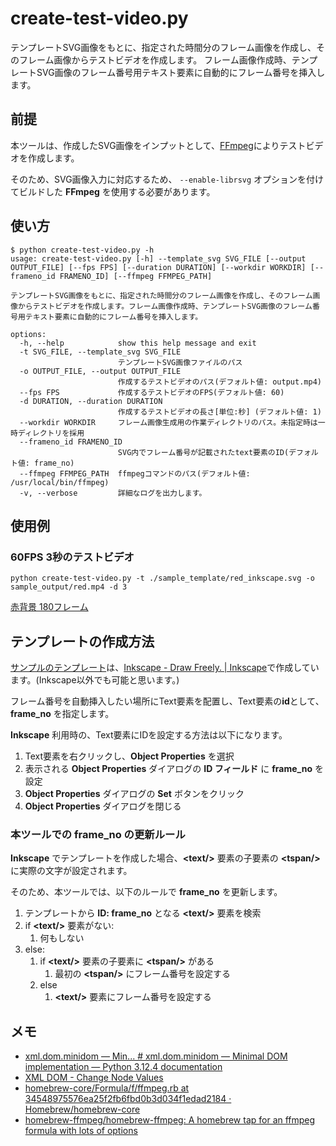 # create-test-video.py

テンプレートSVG画像をもとに、指定された時間分のフレーム画像を作成し、そのフレーム画像からテストビデオを作成します。
フレーム画像作成時、テンプレートSVG画像のフレーム番号用テキスト要素に自動的にフレーム番号を挿入します。

## 前提

本ツールは、作成したSVG画像をインプットとして、[FFmpeg](https://ffmpeg.org/)によりテストビデオを作成します。

そのため、SVG画像入力に対応するため、 `--enable-librsvg` オプションを付けてビルドした **FFmpeg** を使用する必要があります。

## 使い方

```shell
$ python create-test-video.py -h
usage: create-test-video.py [-h] --template_svg SVG_FILE [--output OUTPUT_FILE] [--fps FPS] [--duration DURATION] [--workdir WORKDIR] [--frameno_id FRAMENO_ID] [--ffmpeg FFMPEG_PATH]

テンプレートSVG画像をもとに、指定された時間分のフレーム画像を作成し、そのフレーム画像からテストビデオを作成します。フレーム画像作成時、テンプレートSVG画像のフレーム番号用テキスト要素に自動的にフレーム番号を挿入します。

options:
  -h, --help            show this help message and exit
  -t SVG_FILE, --template_svg SVG_FILE
                        テンプレートSVG画像ファイルのパス
  -o OUTPUT_FILE, --output OUTPUT_FILE
                        作成するテストビデオのパス(デフォルト値: output.mp4)
  --fps FPS             作成するテストビデオのFPS(デフォルト値: 60)
  -d DURATION, --duration DURATION
                        作成するテストビデオの長さ[単位:秒] (デフォルト値: 1)
  --workdir WORKDIR     フレーム画像生成用の作業ディレクトリのパス。未指定時は一時ディレクトリを採用
  --frameno_id FRAMENO_ID
                        SVG内でフレーム番号が記載されたtext要素のID(デフォルト値: frame_no)
  --ffmpeg FFMPEG_PATH  ffmpegコマンドのパス(デフォルト値: /usr/local/bin/ffmpeg)
  -v, --verbose         詳細なログを出力します。
```

## 使用例

### 60FPS 3秒のテストビデオ

```shell
python create-test-video.py -t ./sample_template/red_inkscape.svg -o sample_output/red.mp4 -d 3
```

[赤背景 180フレーム](./sample_output/red.mp4)

## テンプレートの作成方法

[サンプルのテンプレート](./sample_template/)は、[Inkscape - Draw Freely. | Inkscape](https://inkscape.org/)で作成しています。(Inkscape以外でも可能と思います。)

フレーム番号を自動挿入したい場所にText要素を配置し、Text要素の**id**として、**frame_no** を指定します。

**Inkscape** 利用時の、Text要素にIDを設定する方法は以下になります。

1. Text要素を右クリックし、**Object Properties** を選択
2. 表示される **Object Properties** ダイアログの **ID フィールド** に **frame_no** を設定
3. **Object Properties** ダイアログの **Set** ボタンをクリック
4. **Object Properties** ダイアログを閉じる

### 本ツールでの frame_no の更新ルール

**Inkscape** でテンプレートを作成した場合、**\<text/>** 要素の子要素の **\<tspan/>** に実際の文字が設定されます。

そのため、本ツールでは、以下のルールで **frame_no** を更新します。

1. テンプレートから **ID: frame_no** となる **\<text/>** 要素を検索
2. if **\<text/>** 要素がない:
   1. 何もしない
3. else:
   1. if **\<text/>** 要素の子要素に **\<tspan/>** がある
      1. 最初の **\<tspan/>** にフレーム番号を設定する
   2. else
      1. **\<text/>** 要素にフレーム番号を設定する

## メモ

- [xml.dom.minidom — Min... # xml.dom.minidom — Minimal DOM implementation — Python 3.12.4 documentation](https://docs.python.org/3/library/xml.dom.minidom.html#module-xml.dom.minidom)
- [XML DOM - Change Node Values](https://www.w3schools.com/xml/dom_nodes_set.asp)
- [homebrew-core/Formula/f/ffmpeg.rb at 34548975576ea25f2fb6fbd0b3d034f1edad2184 · Homebrew/homebrew-core](https://github.com/Homebrew/homebrew-core/blob/34548975576ea25f2fb6fbd0b3d034f1edad2184/Formula/f/ffmpeg.rb)
- [homebrew-ffmpeg/homebrew-ffmpeg: A homebrew tap for an ffmpeg formula with lots of options](https://github.com/homebrew-ffmpeg/homebrew-ffmpeg)
